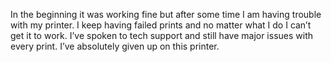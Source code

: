 In the beginning it was working fine but after some time I am having trouble with my printer. I keep having failed prints and no matter what I do I can’t get it to work. I’ve spoken to tech support and still have major issues with every print. I’ve absolutely given up on this printer.
